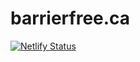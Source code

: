 # barrierfree.ca

[![Netlify Status](https://api.netlify.com/api/v1/badges/4d9b7ffd-9408-4d4b-a1aa-4313d7275aa7/deploy-status)](https://app.netlify.com/sites/idrc-barrierfree/deploys)
